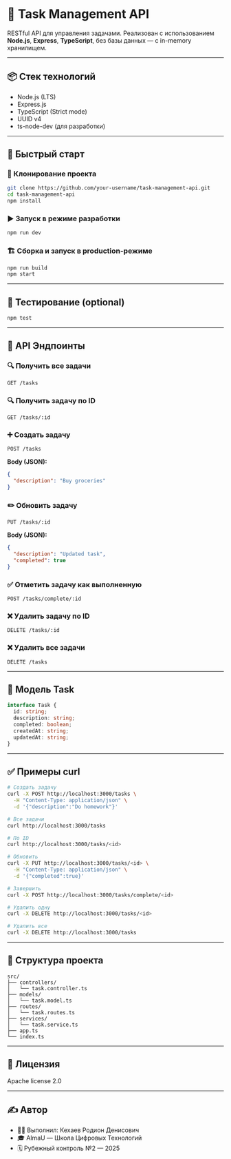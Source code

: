 # 📝 Task Management API

RESTful API для управления задачами. Реализован с использованием **Node.js**, **Express**, **TypeScript**, без базы данных — с in-memory хранилищем.

---

## 📦 Стек технологий

- Node.js (LTS)
- Express.js
- TypeScript (Strict mode)
- UUID v4
- ts-node-dev (для разработки)

---

## 🚀 Быстрый старт

### 📁 Клонирование проекта

```bash
git clone https://github.com/your-username/task-management-api.git
cd task-management-api
npm install
```

### ▶️ Запуск в режиме разработки

```bash
npm run dev
```

### 🏗️ Сборка и запуск в production-режиме

```bash
npm run build
npm start
```

---

## 🥪 Тестирование (optional)

```bash
npm test
```

---

## 📘️ API Эндпоинты

### 🔍 Получить все задачи

```
GET /tasks
```

### 🔍 Получить задачу по ID

```
GET /tasks/:id
```

### ➕ Создать задачу

```
POST /tasks
```

**Body (JSON):**

```json
{
  "description": "Buy groceries"
}
```

### ✏️ Обновить задачу

```
PUT /tasks/:id
```

**Body (JSON):**

```json
{
  "description": "Updated task",
  "completed": true
}
```

### ✅ Отметить задачу как выполненную

```
POST /tasks/complete/:id
```

### ❌ Удалить задачу по ID

```
DELETE /tasks/:id
```

### ❌ Удалить все задачи

```
DELETE /tasks
```

---

## 🧐 Модель Task

```ts
interface Task {
  id: string;
  description: string;
  completed: boolean;
  createdAt: string;
  updatedAt: string;
}
```

---

## ✅ Примеры curl

```bash
# Создать задачу
curl -X POST http://localhost:3000/tasks \
  -H "Content-Type: application/json" \
  -d '{"description":"Do homework"}'

# Все задачи
curl http://localhost:3000/tasks

# По ID
curl http://localhost:3000/tasks/<id>

# Обновить
curl -X PUT http://localhost:3000/tasks/<id> \
  -H "Content-Type: application/json" \
  -d '{"completed":true}'

# Завершить
curl -X POST http://localhost:3000/tasks/complete/<id>

# Удалить одну
curl -X DELETE http://localhost:3000/tasks/<id>

# Удалить все
curl -X DELETE http://localhost:3000/tasks
```

---

## 📂 Структура проекта

```
src/
├── controllers/
│   └── task.controller.ts
├── models/
│   └── task.model.ts
├── routes/
│   └── task.routes.ts
├── services/
│   └── task.service.ts
├── app.ts
└── index.ts
```

---

## 📄 Лицензия

Apache license 2.0

---

## ✍️ Автор

- 👨‍💻 Выполнил: Кехаев Родион Денисович
- 🎓 AlmaU — Школа Цифровых Технологий
- 🗓️ Рубежный контроль №2 — 2025

